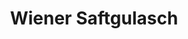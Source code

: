 ---
layout: blog
permalink: /wiener-saftgulasch/
pagedesc: Wiener Saftgulasch
title: Wiener Saftgulasch
headline: Wiener Saftgulasch
thumbnail: /assets/images/wiener-saftgulasch.jpg
datafile: wiener-saftgulasch
tags: [Hauptspeise, Rindfleisch]
htmlbeforeheadend: blog/htmlbeforeheadend.html
htmlbeforebodyend: blog/htmlbeforebodyend.html
---